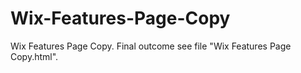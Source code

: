 # Wix-Features-Page-Copy
Wix Features Page Copy. Final outcome see file "Wix Features Page Copy.html".
